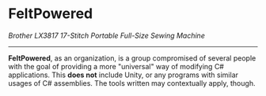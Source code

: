 # FeltPowered

*Brother LX3817 17-Stitch Portable Full-Size Sewing Machine*

---

**FeltPowered**, as an organization, is a group compromised of several people with the goal of providing a more "universal" way of modifying C# applications. This **does not** include Unity, or any programs with similar usages of C# assemblies. The tools written may contextually apply, though.
